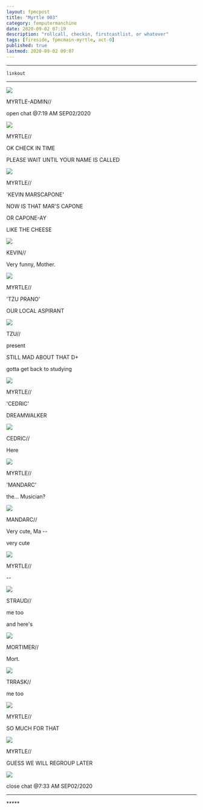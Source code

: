 ```yaml
---
layout: fpmcpost
title: "Myrtle 003"
category: femputermanchine
date: 2020-09-02 07:19
description: "rollcall, checkin, firstcastlist, or whatever"
tags: [fireside, fpmcmain-myrtle, act-0]
published: true
lastmod: 2020-09-02 09:07
---
```


*****

`linkout`

*****

<div class="chat-box">
<img src="{{ site.url }}/assets/tb/myrtlekevin.jpg" class="chat-portrait" />
<p class="ppl-sez">MYRTLE-ADMIN//</p>
<p class="ppl-sez">open chat @7:19 AM SEP02/2020</p>
</div>

<div class="chat-box">
<img src="{{ site.url }}/assets/tb/myrtle.jpg" class="chat-portrait" />
<p class="ppl-sez">MYRTLE//</p>
<p class="ppl-sez">OK CHECK IN TIME</p>
<p class="ppl-sez">PLEASE WAIT UNTIL YOUR NAME IS CALLED</p>
</div>

<div class="chat-box">
<img src="{{ site.url }}/assets/tb/myrtleconf.jpg" class="chat-portrait" />
<p class="ppl-sez">MYRTLE//</p>
<p class="ppl-sez">'KEVIN MARSCAPONE'</p>
<p class="ppl-sez">NOW IS THAT MAR'S CAPONE</p>
<p class="ppl-sez">OR CAPONE-AY</p>
<p class="ppl-sez">LIKE THE CHEESE</p>
</div>

<div class="chat-box">
<img src="{{ site.url }}/assets/tb/fineus.jpg" class="chat-portrait" />
<p class="ppl-sez">KEVIN//</p>
<p class="ppl-sez">Very funny, Mother.</p>
</div>

<div class="chat-box">
<img src="{{ site.url }}/assets/tb/myrtleconf.jpg" class="chat-portrait" />
<p class="ppl-sez">MYRTLE//</p>
<p class="ppl-sez">'TZU PRANO'</p>
<p class="ppl-sez">OUR LOCAL ASPIRANT</p>
</div>

<div class="chat-box">
<img src="{{ site.url }}/assets/tb/tzu-reads.jpg" class="chat-portrait" />
<p class="ppl-sez">TZU//</p>
<p class="ppl-sez">present</p>
<p class="ppl-sez">STILL MAD ABOUT THAT D+</p>
<p class="ppl-sez">gotta get back to studying</p>
</div>

<div class="chat-box">
<img src="{{ site.url }}/assets/tb/myrtleconf.jpg" class="chat-portrait" />
<p class="ppl-sez">MYRTLE//</p>
<p class="ppl-sez">'CEDRIC'</p>
<p class="ppl-sez">DREAMWALKER</p>
</div>

<div class="chat-box">
<img src="{{ site.url }}/assets/tb/cedric.jpg" class="chat-portrait" />
<p class="ppl-sez">CEDRIC//</p>
<p class="ppl-sez">Here</p>
</div>

<div class="chat-box">
<img src="{{ site.url }}/assets/tb/myrtleconf.jpg" class="chat-portrait" />
<p class="ppl-sez">MYRTLE//</p>
<p class="ppl-sez">'MANDARC'</p>
<p class="ppl-sez">the... Musician?</p>
</div>

<div class="chat-box">
<img src="{{ site.url }}/assets/tb/mandarc-joke.jpg" class="chat-portrait" />
<p class="ppl-sez">MANDARC//</p>
<p class="ppl-sez">Very cute, Ma --</p>
<p class="ppl-sez">very cute</p>
</div>

<div class="chat-box">
<img src="{{ site.url }}/assets/tb/myrtleconf.jpg" class="chat-portrait" />
<p class="ppl-sez">MYRTLE//</p>
<p class="ppl-sez"> -- </p>
</div>

<div class="chat-box">
<img src="{{ site.url }}/assets/tb/straud-tb.jpg" class="chat-portrait" />
<p class="ppl-sez">STRAUD//</p>
<p class="ppl-sez">me too</p>
<p class="ppl-sez">and here's</p>
</div>

<div class="chat-box">
<img src="{{ site.url }}/assets/tb/mort.jpg" class="chat-portrait" />
<p class="ppl-sez">MORTIMER//</p>
<p class="ppl-sez">Mort.</p>
</div>

<div class="chat-box">
<img src="{{ site.url }}/assets/tb/trrask-fire.jpg" class="chat-portrait" />
<p class="ppl-sez">TRRASK//</p>
<p class="ppl-sez">me too</p>
</div>

<div class="chat-box">
<img src="{{ site.url }}/assets/tb/myrtle-uncomf.jpg" class="chat-portrait" />
<p class="ppl-sez">MYRTLE//</p>
<p class="ppl-sez">SO MUCH FOR THAT</p>
</div>

<div class="chat-box">
<img src="{{ site.url }}/assets/tb/myrtlegreygloves.jpg" class="chat-portrait" />
<p class="ppl-sez">MYRTLE//</p>
<p class="ppl-sez">GUESS WE WILL REGROUP LATER</p>
</div>

<div class="chat-box">
<img src="{{ site.url }}/assets/tb/autress-aug.jpg" class="chat-portrait" />
<p class="ppl-sez">close chat @7:33 AM SEP02/2020</p>
</div>


*****
<div class="fpmc-nav">

<!--<span class="fpmc-nav-prev"><a href="{{ 'friday-i' | prepend: site.baseurl }}">PREVIOUS</a></span> -->

<!--<span class="fpmc-nav-next"><a href="{{ 'myrtle-ii' | prepend: site.baseurl }}">NEXT</a></span> -->

</div>
*****
